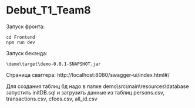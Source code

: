 # Debut_T1_Team8

Запуск фронта:
```
cd Frontend
npm run dev
```
Запуск бекэнда:
```
\demo\target\demo-0.0.1-SNAPSHOT.jar
```
Страница сваггера:  http://localhost:8080/swagger-ui/index.html#/

Для создания таблиц бд надо в папке demo\src\main\resources\database запустить initDB.sql и загрузить данные из таблиц persons.csv, transactions.csv, cfoes.csv, all_id.csv



